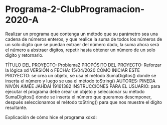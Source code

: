 # Programa-2-ClubProgramacion-2020-A
Realizar un programa que contenga un método que su parámetro sea una cadena de números enteros, y que realice la suma de todos los números de un solo dígito que se puedan extraer del número dado, la suma ahora será el número a abstraer dígitos, repetir hasta obtener un número de un solo digito y retornarlo.

TÍTULO DEL PROYECTO: Problema2
PROPÓSITO DEL PROYECTO: Reforzar la lógica xd
VERSIÓN o FECHA: 15/04/2020
CÓMO INICIAR ESTE PROYECTO:  se crea un objeto, se usa el método SumaDigitos() donde se inserta el número y luego se usa el método toString()
AUTORES: PINEDA NIVÓN AIMÉE JAHDAÍ 19161382
INSTRUCCIONES PARA EL USUARIO:
para ejecutar el programa debe crear un objeto y seleccionar su método SumaDígitos() donde se inserta el número que queramos descmponer, después seleccionamos el método toString() para que nos muestre el dígito resultante.



Explicación de cómo hice el programa xdxd:

